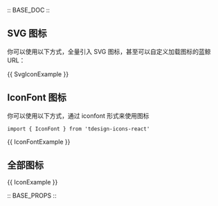 :: BASE_DOC ::

## SVG 图标

你可以使用以下方式，全量引入 SVG 图标，甚至可以自定义加载图标的蓝鲸 URL：

{{ SvgIconExample }}

## IconFont 图标

你可以使用以下方式，通过 iconfont 形式来使用图标

```
import { IconFont } from 'tdesign-icons-react'
```

{{ IconFontExample }}

## 全部图标

{{ IconExample }}

:: BASE_PROPS ::
